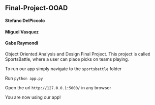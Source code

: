 ## Final-Project-OOAD

#### Stefano DelPiccolo

#### Miguel Vasquez

#### Gabe Raymondi

Object Oriented Analysis and Design Final Project. This project is called SportsBattle, where a user can place picks on teams playing.


To run our app simply navigate to the `sportsbattle` folder

Run `python app.py`

Open the url `http://127.0.0.1:5000/` in any browser

You are now using our app!
